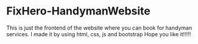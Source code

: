 # FixHero-HandymanWebsite
This is just the frontend of the website where you can book for handyman services.
I made it by using html, css, js and bootstrap
Hope you like it!!!!!
